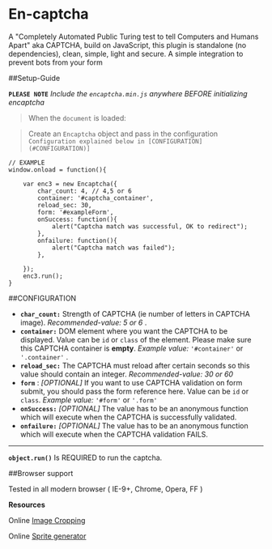# En-captcha 
A "Completely Automated Public Turing test to tell Computers and Humans Apart" aka CAPTCHA, build on JavaScript, this plugin is standalone (no dependencies), clean, simple, light and secure. A simple integration to prevent bots from your form


##Setup-Guide

**`PLEASE NOTE`** *Include the `encaptcha.min.js` anywhere BEFORE initializing encaptcha* 

> When the `document` is loaded: 

> Create an `Encaptcha` object and pass in the configuration `Configuration explained below in [CONFIGURATION](#CONFIGURATION)]`

	// EXAMPLE
	window.onload = function(){

		var enc3 = new Encaptcha({
			char_count: 4, // 4,5 or 6
			container: '#captcha_container',
			reload_sec: 30,
			form: '#exampleForm',
			onSuccess: function(){
				alert("Captcha match was successful, OK to redirect");
			},
			onfailure: function(){
				alert("Captcha match was failed");
			},

		});
		enc3.run();
	}		

##CONFIGURATION

* **`char_count:`** Strength of CAPTCHA (ie number of letters in CAPTCHA image). *Recommended-value: 5 or 6* .
* **`container:`**  DOM element where you want the CAPTCHA to be displayed. Value can be `id` or `class` of the element. Please make sure this CAPTCHA container is **empty**.  *Example value:* `'#container'` or `'.container'` .  
* **`reload_sec:`** The CAPTCHA must reload after certain seconds so this value should contain an integer. *Recommended-value: 30 or 60*
* **`form`** : *[OPTIONAL]* If you want to use CAPTCHA validation on form submit, you should pass the form reference here. Value can be `id` or `class`. *Example value:* `'#form'` or `'.form'` 
* **`onSuccess:`**  *[OPTIONAL]* The value has to be an anonymous function which will execute when the CAPTCHA is successfully validated.
* **`onfailure:`**  *[OPTIONAL]* The value has to be an anonymous function which will execute when the CAPTCHA validation FAILS.

---------------------------------------------------

**`object.run()`** Is REQUIRED to run the captcha.


##Browser support

Tested in all modern browser ( IE-9+, Chrome, Opera, FF )

**Resources**

 Online [Image Cropping](http://croppiconline.com/en)

 Online [Sprite generator](https://www.leshylabs.com/apps/sstool)
